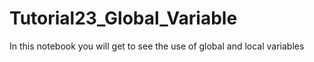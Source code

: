# Tutorial23_Global_Variable
In this notebook you will get to see the use of global and local variables
